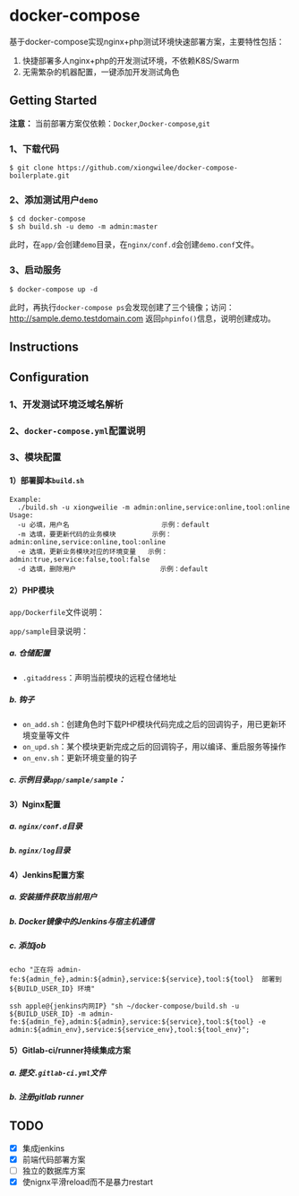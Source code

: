 # docker-compose

基于docker-compose实现nginx+php测试环境快速部署方案，主要特性包括：

1. 快捷部署多人nginx+php的开发测试环境，不依赖K8S/Swarm
2. 无需繁杂的机器配置，一键添加开发测试角色

## Getting Started

**注意：** 当前部署方案仅依赖：`Docker`,`Docker-compose`,`git`

### 1、下载代码

```
$ git clone https://github.com/xiongwilee/docker-compose-boilerplate.git
```

### 2、添加测试用户`demo`

```
$ cd docker-compose
$ sh build.sh -u demo -m admin:master
```

此时，在`app/`会创建`demo`目录，在`nginx/conf.d`会创建`demo.conf`文件。

### 3、启动服务

```
$ docker-compose up -d
```

此时，再执行`docker-compose ps`会发现创建了三个镜像；访问：http://sample.demo.testdomain.com 返回`phpinfo()`信息，说明创建成功。

## Instructions

## Configuration

### 1、开发测试环境泛域名解析

### 2、`docker-compose.yml`配置说明

### 3、模块配置

#### 1）部署脚本`build.sh`

```
Example:
  ./build.sh -u xiongweilie -m admin:online,service:online,tool:online
Usage:
  -u 必填，用户名                       示例：default
  -m 选填，要更新代码的业务模块         示例：admin:online,service:online,tool:online
  -e 选填，更新业务模块对应的环境变量   示例：admin:true,service:false,tool:false
  -d 选填，删除用户                     示例：default
```

#### 2）PHP模块

`app/Dockerfile`文件说明：

`app/sample`目录说明：

##### a. 仓储配置

- `.gitaddress`：声明当前模块的远程仓储地址

##### b. 钩子

- `on_add.sh`：创建角色时下载PHP模块代码完成之后的回调钩子，用已更新环境变量等文件
- `on_upd.sh`：某个模块更新完成之后的回调钩子，用以编译、重启服务等操作
- `on_env.sh`：更新环境变量的钩子

##### c. 示例目录`app/sample/sample`：

#### 3）Nginx配置

##### a. `nginx/conf.d`目录

##### b. `nginx/log`目录

#### 4）Jenkins配置方案

##### a. 安装插件获取当前用户

##### b. Docker镜像中的Jenkins与宿主机通信

##### c. 添加job

```
echo "正在将 admin-fe:${admin_fe},admin:${admin},service:${service},tool:${tool}  部署到 ${BUILD_USER_ID} 环境"

ssh apple@{jenkins内网IP} "sh ~/docker-compose/build.sh -u ${BUILD_USER_ID} -m admin-fe:${admin_fe},admin:${admin},service:${service},tool:${tool} -e admin:${admin_env},service:${service_env},tool:${tool_env}";
```

#### 5）Gitlab-ci/runner持续集成方案

##### a. 提交`.gitlab-ci.yml`文件

##### b. 注册gitlab runner

## TODO

- [x] 集成jenkins
- [x] 前端代码部署方案
- [ ] 独立的数据库方案
- [x] 使nignx平滑reload而不是暴力restart
